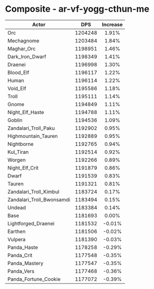 # Composite - ar-vf-yogg-cthun-me
| Actor | DPS | Increase |
|---|:---:|:---:|
|Orc|1204248|1.91%|
|Mechagnome|1203484|1.84%|
|Maghar_Orc|1198951|1.46%|
|Dark_Iron_Dwarf|1198349|1.41%|
|Draenei|1196998|1.30%|
|Blood_Elf|1196117|1.22%|
|Human|1196114|1.22%|
|Void_Elf|1195586|1.18%|
|Troll|1195111|1.14%|
|Gnome|1194849|1.11%|
|Night_Elf_Haste|1194788|1.11%|
|Goblin|1194536|1.09%|
|Zandalari_Troll_Paku|1192902|0.95%|
|Highmountain_Tauren|1192889|0.95%|
|Nightborne|1192765|0.94%|
|Kul_Tiran|1192514|0.92%|
|Worgen|1192266|0.89%|
|Night_Elf_Crit|1191879|0.86%|
|Dwarf|1191539|0.83%|
|Tauren|1191321|0.81%|
|Zandalari_Troll_Kimbul|1183724|0.17%|
|Zandalari_Troll_Bwonsamdi|1183494|0.15%|
|Undead|1183384|0.14%|
|Base|1181693|0.00%|
|Lightforged_Draenei|1181532|-0.01%|
|Earthen|1181506|-0.02%|
|Vulpera|1181390|-0.03%|
|Panda_Haste|1178258|-0.29%|
|Panda_Crit|1177548|-0.35%|
|Panda_Mastery|1177547|-0.35%|
|Panda_Vers|1177468|-0.36%|
|Panda_Fortune_Cookie|1177072|-0.39%|
